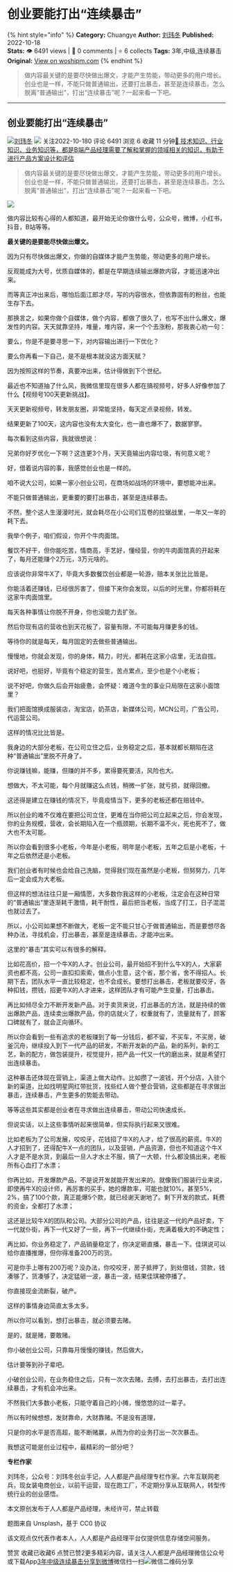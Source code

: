 # 创业要能打出“连续暴击”
{% hint style="info" %}
**Category:** Chuangye
**Author:** [刘玮冬](https://www.woshipm.com/u/55434)
**Published:** 2022-10-18  
**Stats:** 👁️ 6491 views | 💬 0 comments | ⭐ 6 collects
**Tags:** 3年,中级,连续暴击
**Original:** [View on woshipm.com](https://www.woshipm.com/chuangye/5647725.html)
{% endhint %}
> 做内容最关键的是要尽快做出爆文，才能产生势能，带动更多的用户增长。创业也是一样，不能只做普通输出，还要打出暴击，甚至是连续暴击。怎么脱离“普通输出”，打出“连续暴击”呢？一起来看一下吧。

---

## 创业要能打出“连续暴击”

[![](https://image.woshipm.com/wp-files/2015/10/66662.jpg!/both/72x72)](https://www.woshipm.com/u/55434)[刘玮冬](https://www.woshipm.com/u/55434) ![](https://static.woshipm.com/tag/1121_1@2x.png) 关注2022-10-180 评论 6491 浏览 6 收藏 11 分钟[🔗 技术知识、行业知识、业务知识等，都是B端产品经理需要了解和掌握的领域相关的知识，有助于进行产品方案设计和评估](https://ke.qidianla.com/courses/bcpm)

> 做内容最关键的是要尽快做出爆文，才能产生势能，带动更多的用户增长。创业也是一样，不能只做普通输出，还要打出暴击，甚至是连续暴击。怎么脱离“普通输出”，打出“连续暴击”呢？一起来看一下吧。

![](https://image.woshipm.com/wp-files/2022/10/ioF7AW0tAa0b3MmGR5CP.png)

做内容比较有心得的人都知道，最开始无论你做什么号，公众号，微博，小红书，抖音，B站等等。

**最关键的是要能尽快做出爆文。**

因为只有尽快做出爆文，你做的自媒体才能产生势能，带动更多的用户增长。

反观能成为大号，优质自媒体的，都是在早期连续输出爆款内容，才能迅速冲出来。

而等真正冲出来后，哪怕后面江郎才尽，写的内容很水，但依靠固有的粉丝，也能生存下去。

那换言之，如果你做个自媒体，做个内容，都做了很久了，也写不出什么爆文，爆发性的内容。天天就靠坚持，堆量，堆内容，来一个个去涨粉，那我衷心劝一句：

要么，你是不是要寻思一下，对内容输出进行一下优化？

要么你再看一下自己，是不是根本就没这方面天赋？

因为按照这样的节奏，真要冲出来，估计得做到下个世纪。

最近也不知道抽了什么风，我微信里现在很多人都在搞视频号，好多人好像参加了什么【视频号100天更新挑战】。

天天更新视频号，转发朋友圈，非常能坚持，每天定点录视频，转发。

结果更新了100天，这内容也没有太大变化，也一直也爆不了，数据寥寥。

每次看到这些内容，我就很想说：

兄弟你好歹优化一下啊？这连更3个月，天天竟输出内容垃圾，有何意义呢？

好，借着说内容的事，我感觉创业也是一样的。

咱不说大公司，如果一家小创业公司，在商场如战场的环境中，要想能冲出来。

不能只做普通输出，更重要的要打出暴击，甚至是连续暴击。

不然，整个这人生漫漫时光，就会耗尽在小公司们互卷的拉锯战里，一年又一年的耗下去。

我举个例子，咱们假设，你开个牛肉面馆。

餐饮不好干，但你能吃苦，情商高，手艺好，懂经营，你的牛肉面馆真的开起来了，每月还能赚个2万元，3万元啥的。

应该说你非常牛X了，毕竟大多数餐饮创业都是一轮游，赔本关张比比皆是。

你能活着还赚钱，已经很厉害了，但接下来你会发现，以后的时光里，你都将耗在这家牛肉面馆里。

每天各种事情让你脱不开身，你也没能力去扩张。

然后你现有店的营收也到天花板了，容量有限，不可能每月赚更多的钱。

等待你的就是每天，每月固定的去做些普通输出。

慢慢地，你就会发现，你的身体，精力，时光，都耗在这家小店里，无法自拔。

说好吧，也挺好，毕竟有个稳定的营生，苦点累点，至少也是个小老板；

说不好吧，你做久后会开始疲惫，会怀疑：难道今生的事业只局限在这家小面馆里？

我们把面馆换成服装店，淘宝店，奶茶店，新媒体公司，MCN公司，广告公司，代运营公司。

这样的情况比比皆是。

我身边的大部分老板，在公司立住之后，业务稳定之后，基本就都长期陷在这种“普通输出”里脱不开身了。

你说赚钱嘛，能赚，但赚的并不多，累得要死要活，风险也大。

想做大，不太可能，每个月就赚这么点钱，稍微一扩张，就亏损，就得回撤。

这还得是建立在赚钱的情况下，毕竟疫情当下，更多的老板还都在赔钱中。

所以创业的难不仅难在要把公司立住，更难在当你把公司立起来之后，你会发现，你的业务规模，营收，会长期陷入在一个瓶颈期，长期不温不火，死也死不了，做大也不太可能。

所以你会看到很多小老板，今年是小老板，明年是小老板，五年之后是小老板，十年之后依然还是小老板。

我们创业者有时候也会给自己洗脑，觉得我们现在虽然是小老板，但努努力，几年后一定会成为大老板。

但这样的想法往往只是一厢情愿，大多数你我这样的小老板，注定会在这种日常的“普通输出”里逐渐耗干激情，耗干耐性，最后把当老板，当成了打工，日子混混也就过去了。

所以，小公司如果想不断做大，老板一定不能只甘心于做普通输出，而是要想尽各种办法，寻找机会，打出暴击，甚至是连续暴击。才能冲出来。

这里的“暴击”其实可以有很多的解释。

比如花高价，招一个牛X的人才。创业公司，最开始招不到什么牛X的人，大家薪资也都不高，公司一直扣扣索索，做点小生意，这个省，那个省，舍不得招人。长期下去，团队水平一直比较稳定，也不会成长。要想打出暴击，老板就要咬牙，各种扣钱，攒钱，招更牛X的人才进来，这样团队才有可能产生变量，打出暴击。

再比如倾尽全力不断开发新产品。对于卖货来说，打出暴击的方法，就是持续的做出爆款产品，连续卖出爆款产品，你的店就火了，权重就有了，流量就有了，顾客口碑就有了，就会正向循环。

所以你会看到一些有追求的老板赚到了每一分钱后，都不留，不买车，不买房，破釜沉舟，继续投入到下一代产品的研发，不断开发新的产品，新的系列，新的工艺，新的配方，做包装提升，视觉提升，把产品一代又一代的磨出来，就是希望打出连续暴击。

这种暴击还体现在营销上，渠道上做大动作。比如攒了一波钱，开个分店，入驻个新的渠道，比如找明星网红带批货，找些红人做个整合营销，这些都是在寻求做出暴击，连续暴击，产生更多的势能去带动。

等等这些其实都是创业者在寻求做出连续暴击，带动公司快速成长。

但说实话，以上这些事情听起来很简单，但实际执行起来又很难。

比如老板为了公司发展，咬咬牙，花钱招了牛X的人才，给了很高的薪资。牛X的人才招到了，还得配牛X一点的团队，以及营销，产品资源，但也不知道这个牛X人才是不是水货，到最后一旦人才水土不服，搞了一大顿，什么都没搞出来，老板所有心血打了水漂；

你再比如，开发爆款产品，不是说开发就能开发出来的。就像我们服装行业来说，即使再牛X的设计师，再厉害的买手，她的爆款率，可能也就10%，甚至5%，2%，搞了100个款，真正能爆5个款，就已经谢天谢地了。剩下开发的款式，耗费的资金，全都打了水漂；

这还是比较牛X的团队和公司。大部分公司的产品，往往是这一代的产品好卖，下一代就仆街，再下一代又好了一些，再下一代继续仆街，充满着极大的不确定性；

再比如，你业务稳定了，产品销量稳定了，你决定砸直播，暴击一下。佳琪说可以给你直播推爆，但你得准备200万的货。

可是你手上哪有200万呢？没办法，你咬咬牙，房子抵押了，到处借钱，贷款，钱凑够了，货凑够了，决定猛砸一波，暴击一波，结果佳琪被停播了。

你直接现金流断裂，破产。

这样的事情身边简直太多太多。

所以你可以看到，想打出暴击，就必须要去赌。

是的，就是赌，要敢赌。

你小破创业公司，只靠每月慢慢的赚钱，然后做大，

估计要等到孙子辈吧。

小破创业公司，在业务稳住之后，只有一次次去赌，去搏，去打出暴击，去打出连续暴击，才有机会冲出来。

不然我们大多数小老板，只能守着自己的小摊，慢悠悠的过一辈子。

所以有时候想想，发财靠命，大财靠赌。不是没有道理，

只是你的水平是否高超，能不断赌赢，从而为你的业务打出一次次暴击。

我想这可能是创业过程中，最精彩的一部分吧？

**专栏作家**

刘玮冬，公众号：刘玮冬创业手记，人人都是产品经理专栏作家。六年互联网老兵，现女装电商创业，以前干运营，现在跑工厂，不定期分享从互联网人，转型传统行业的创业感悟。

本文原创发布于人人都是产品经理，未经许可，禁止转载

题图来自 Unsplash，基于 CC0 协议

该文观点仅代表作者本人，人人都是产品经理平台仅提供信息存储空间服务。

赞赏 收藏已收藏6 点赞已赞2更多精彩内容，请关注人人都是产品经理微信公众号或下载App[3年](https://www.woshipm.com/tag/3%e5%b9%b4)[中级](https://www.woshipm.com/tag/%e4%b8%ad%e7%ba%a7)[连续暴击](https://www.woshipm.com/tag/%e8%bf%9e%e7%bb%ad%e6%9a%b4%e5%87%bb)[分享到微博](https://service.weibo.com/share/share.php?appkey=2775287854&title=创业要能打出“连续暴击”&url=https://www.woshipm.com/chuangye/5647725.html&pic=https://image.woshipm.com/wp-files/2022/10/ioF7AW0tAa0b3MmGR5CP.png)微信扫一扫![微信二维码](https://api.pwmqr.com/qrcode/create/?url=https://www.woshipm.com/chuangye/5647725.html)分享